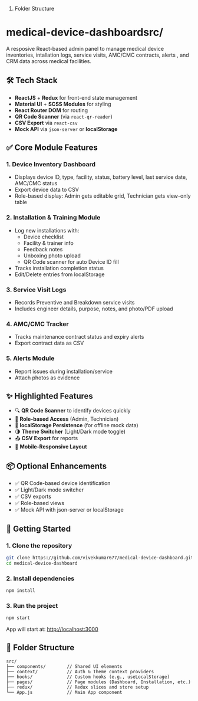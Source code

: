 1. Folder Structure
# medical-device-dashboardsrc/

A resposive React-based admin panel to manage medical device inventories, intallation logs, service visits, AMC/CMC contracts, alerts , and CRM data across medical facilities.

## 🛠 Tech Stack
- **ReactJS** + **Redux** for front-end state management
- **Material UI** + **SCSS Modules** for styling
- **React Router DOM** for routing
- **QR Code Scanner** (via `react-qr-reader`)
- **CSV Export** via `react-csv`
- **Mock API** via `json-server` or **localStorage**

## ✅ Core Module Features

### 1. **Device Inventory Dashboard**
- Displays device ID, type, facility, status, battery level, last service date, AMC/CMC status
- Export device data to CSV
- Role-based display: Admin gets editable grid, Technician gets view-only table

### 2. **Installation & Training Module**
- Log new installations with:
  - Device checklist
  - Facility & trainer info
  - Feedback notes
  - Unboxing photo upload
  - QR Code scanner for auto Device ID fill
- Tracks installation completion status
- Edit/Delete entries from localStorage

### 3. **Service Visit Logs**
- Records Preventive and Breakdown service visits
- Includes engineer details, purpose, notes, and photo/PDF upload

### 4. **AMC/CMC Tracker**
- Tracks maintenance contract status and expiry alerts
- Export contract data as CSV

### 5. **Alerts Module**
- Report issues during installation/service
- Attach photos as evidence

## ✨ Highlighted Features
- 🔍 **QR Code Scanner** to identify devices quickly
- 👤 **Role-based Access** (Admin, Technician)
- 💾 **localStorage Persistence** (for offline mock data)
- 🌗 **Theme Switcher** (Light/Dark mode toggle)
- 📤 **CSV Export** for reports
- 📱 **Mobile-Responsive Layout**

## 📦 Optional Enhancements
- ✅ QR Code-based device identification
- ✅ Light/Dark mode switcher
- ✅ CSV exports
- ✅ Role-based views
- ✅ Mock API with json-server or localStorage

## 🚀 Getting Started

### 1. Clone the repository
```bash
git clone https://github.com/vivekkumar677/medical-device-dashboard.git
cd medical-device-dashboard
```

### 2. Install dependencies
```bash
npm install
```

### 3. Run the project
```bash
npm start
```
App will start at: [http://localhost:3000](http://localhost:3000)


## 📁 Folder Structure
```
src/
├── components/        // Shared UI elements
├── context/           // Auth & Theme context providers
├── hooks/             // Custom hooks (e.g., useLocalStorage)
├── pages/             // Page modules (Dashboard, Installation, etc.)
├── redux/             // Redux slices and store setup
└── App.js             // Main App component
```